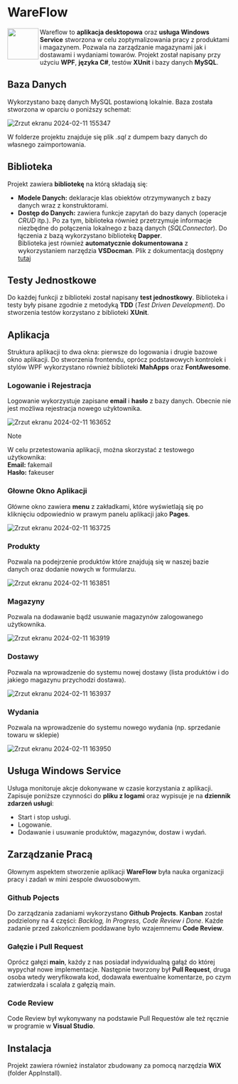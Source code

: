 # WareFlow

<img align="left" height="70" width="70" src="https://github.com/DarkArbiterr/WareFlow/assets/75552617/b4224528-7268-479a-ac2e-cf617bea4c1a">

Wareflow to **aplikacja desktopowa** oraz **usługa Windows Service** stworzona w celu zoptymalizowania pracy z produktami i magazynem. Pozwala na zarządzanie magazynami jak i dostawami i wydaniami towarów.
Projekt został napisany przy użyciu **WPF**, **języka C#**, testów **XUnit** i bazy danych **MySQL**.

## Baza Danych
Wykorzystano bazę danych MySQL postawioną lokalnie. Baza została stworzona w oparciu o poniższy schemat:


![Zrzut ekranu 2024-02-11 155347](https://github.com/DarkArbiterr/WareFlow/assets/75552617/7fed925b-7685-4a4e-82da-c561641a042c)

W folderze projektu znajduje się plik *.sql* z dumpem bazy danych do własnego zaimportowania.

## Biblioteka
Projekt zawiera **bibliotekę** na którą składają się:
* **Modele Danych:** deklaracje klas obiektów otrzymywanych z bazy danych wraz z konstruktorami.
* **Dostęp do Danych:** zawiera funkcje zapytań do bazy danych (operacje *CRUD* itp.).
Po za tym, biblioteka również przetrzymuje informacje niezbędne do połączenia lokalnego z bazą danych (*SQLConnector*). Do łączenia z bazą wykorzystano bibliotekę **Dapper**.\
Biblioteka jest również **automatycznie dokumentowana** z wykorzystaniem narzędzia **VSDocman**. Plik z dokumentacją dostępny [tutaj](https://github.com/DarkArbiterr/WareFlow/blob/main/VSdoc.zip)

## Testy Jednostkowe
Do każdej funkcji z biblioteki został napisany **test jednostkowy**. Biblioteka i testy były pisane zgodnie z metodyką **TDD** (*Test Driven Development*). Do stworzenia testów korzystano z biblioteki **XUnit**.

## Aplikacja
Struktura aplikacji to dwa okna: pierwsze do logowania i drugie bazowe okno aplikacji. Do stworzenia frontendu, oprócz podstawowych kontrolek i stylów WPF wykorzystano również biblioteki **MahApps** oraz **FontAwesome**.

### Logowanie i Rejestracja
Logowanie wykorzystuje zapisane **email** i **hasło** z bazy danych. Obecnie nie jest możliwa rejestracja nowego użyktownika.

![Zrzut ekranu 2024-02-11 163652](https://github.com/DarkArbiterr/WareFlow/assets/75552617/dfd36a5b-ea31-4c08-8538-15e19fdb4d65)

> [!NOTE]
> W celu przetestowania aplikacji, można skorzystać z testowego użytkownika:\
> **Email:** fakemail\
> **Hasło:** fakeuser

### Głowne Okno Aplikacji
Główne okno zawiera **menu** z zakładkami, które wyświetlają się po kliknięciu odpowiednio w prawym panelu aplikacji jako **Pages**.

![Zrzut ekranu 2024-02-11 163725](https://github.com/DarkArbiterr/WareFlow/assets/75552617/c51e4c7b-7ec0-4e89-a4f3-64f953c0b5a7)

### Produkty
Pozwala na podejrzenie produktów które znajdują się w naszej bazie danych oraz dodanie nowych w formularzu.

![Zrzut ekranu 2024-02-11 163851](https://github.com/DarkArbiterr/WareFlow/assets/75552617/9af2a76d-2560-4cd8-ba03-31a006e4e333)

### Magazyny
Pozwala na dodawanie bądź usuwanie magazynów zalogowanego użytkownika.

![Zrzut ekranu 2024-02-11 163919](https://github.com/DarkArbiterr/WareFlow/assets/75552617/33efcc74-5904-46f4-a0bd-df72e2d19709)

### Dostawy
Pozwala na wprowadzenie do systemu nowej dostawy (lista produktów i do jakiego magazynu przychodzi dostawa).

![Zrzut ekranu 2024-02-11 163937](https://github.com/DarkArbiterr/WareFlow/assets/75552617/031e9ebc-d612-4d48-9919-7014e81ef64b)

### Wydania
Pozwala na wprowadzenie do systemu nowego wydania (np. sprzedanie towaru w sklepie)

![Zrzut ekranu 2024-02-11 163950](https://github.com/DarkArbiterr/WareFlow/assets/75552617/050d0acd-fbb2-4d50-973b-d40797c2ef84)

## Usługa Windows Service
Usługa monitoruje akcje dokonywane w czasie korzystania z aplikacji. Zapisuje poniższe czynności do **pliku z logami** oraz wypisuje je na **dziennik zdarzeń usługi**:
* Start i stop usługi.
* Logowanie.
* Dodawanie i usuwanie produktów, magazynów, dostaw i wydań.

## Zarządzanie Pracą
Głownym aspektem stworzenie aplikacji **WareFlow** była nauka organizacji pracy i zadań w mini zespole dwuosobowym.

### Github Pojects
Do zarządzania zadaniami wykorzystano **Github Projects**. **Kanban** został podzielony na 4 części: *Backlog, In Progress, Code Review i Done*. Każde zadanie przed zakończniem poddawane było wzajemnemu **Code Review**.

### Gałęzie i Pull Request
Oprócz gałęzi **main**, każdy z nas posiadał indywidualną gałąź do której wypychał nowe implementacje. Następnie tworzony był **Pull Request**, druga osoba wtedy weryfikowała kod, dodawała ewentualne komentarze, po czym zatwierdzała i scalała z gałęzią main.

### Code Review
Code Review był wykonywany na podstawie Pull Requestów ale też ręcznie w programie w **Visual Studio**.

## Instalacja
Projekt zawiera również instalator zbudowany za pomocą narzędzia **WiX** (folder AppInstall).

